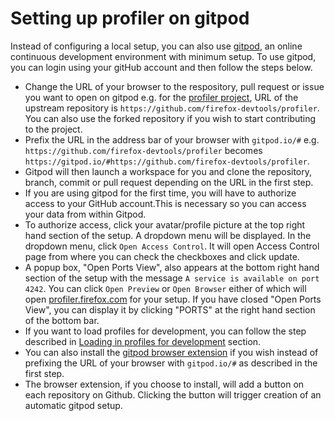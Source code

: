 # Setting up profiler on gitpod

Instead of configuring a local setup, you can also use [gitpod](https://www.gitpod.io/), an online continuous development environment  with minimum setup.
To use gitpod, you can login using your gitHub account and then follow the steps below. 

- Change the URL of your browser to the respository, pull request or issue you want to open on gitpod e.g. for the [profiler project](https://github.com/firefox-devtools/profiler), URL of the upstream repository is `https://github.com/firefox-devtools/profiler`. You can also use the forked repository if you wish to start contributing to the project. 
- Prefix the URL in the address bar of your browser with `gitpod.io/#` e.g. `https://github.com/firefox-devtools/profiler` becomes `https://gitpod.io/#https://github.com/firefox-devtools/profiler`.
- Gitpod will then  launch a workspace for you and clone the repository, branch, commit or pull request depending on the URL in the first step.
- If you are using gitpod for the first time, you will have to authorize access to your GitHub account.This is necessary so you can access your data from within Gitpod.
- To authorize access, click your avatar/profile picture at the top right hand section of the setup. A dropdown menu will be displayed. In the dropdown menu, click `Open Access Control`. It will open Access Control page from where you can check the checkboxes and click update. 
- A popup box, "Open Ports View", also appears at the bottom right hand section of the setup with the message `A service is available on port 4242`. You can click `Open Preview` or `Open Browser` either of which will open [profiler.firefox.com](https://profiler.firefox.com/) for your setup. If you have closed "Open Ports View", you can display it by clicking "PORTS" at the right hand section of the bottom bar.
- If you want to load profiles for development, you can follow the step described in [Loading in profiles for development](https://github.com/firefox-devtools/profiler/blob/main/CONTRIBUTING.md#loading-in-profiles-for-development) section.
- You can also install the [gitpod browser extension](https://addons.mozilla.org/en-GB/firefox/addon/gitpod/) if you wish instead of prefixing the URL of your browser with `gitpod.io/#` as described in the first step.
- The browser extension, if you choose to install, will add a button on each repository on Github. Clicking the button will trigger creation of an automatic gitpod setup. 



